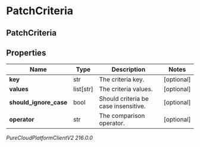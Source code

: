 # PatchCriteria

## PatchCriteria

## Properties

|Name | Type | Description | Notes|
|------------ | ------------- | ------------- | -------------|
| **key** | str | The criteria key. | [optional] |
| **values** | list[str] | The criteria values. | [optional] |
| **should_ignore_case** | bool | Should criteria be case insensitive. | [optional] |
| **operator** | str | The comparison operator. | [optional] |



_PureCloudPlatformClientV2 216.0.0_
